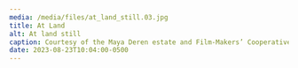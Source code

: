 ```yaml
---
media: /media/files/at_land_still.03.jpg
title: At Land
alt: At land still
caption: Courtesy of the Maya Deren estate and Film-Makers’ Cooperative
date: 2023-08-23T10:04:00-0500
---
```

